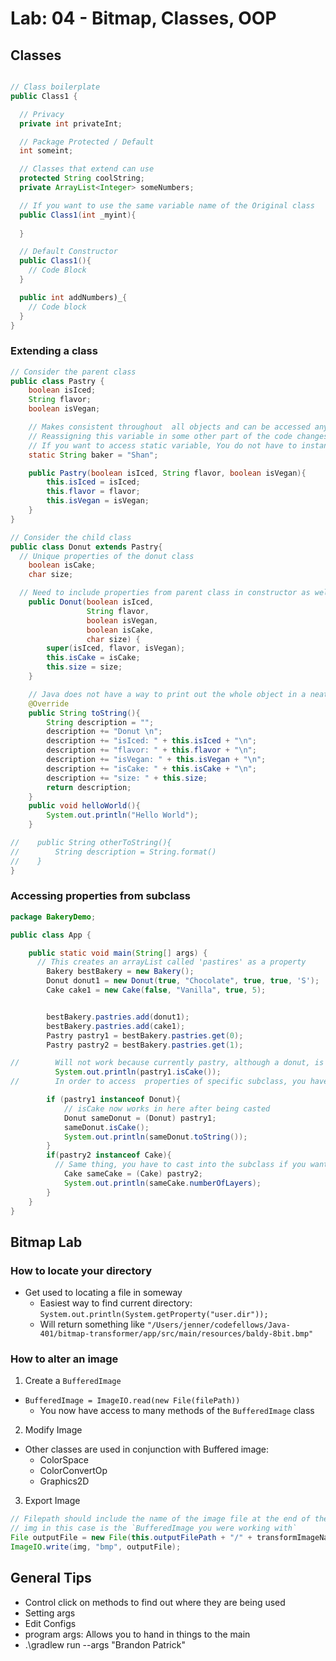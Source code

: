 # Lab: 04 - Bitmap, Classes, OOP

## Classes

```java

// Class boilerplate
public Class1 {

  // Privacy
  private int privateInt;

  // Package Protected / Default
  int someint;

  // Classes that extend can use
  protected String coolString;
  private ArrayList<Integer> someNumbers;

  // If you want to use the same variable name of the Original class
  public Class1(int _myint){
    
  }

  // Default Constructor
  public Class1(){
    // Code Block
  }

  public int addNumbers)_{
    // Code block
  }
}
```

### Extending a class

```java
// Consider the parent class
public class Pastry {
    boolean isIced;
    String flavor;
    boolean isVegan;

    // Makes consistent throughout  all objects and can be accessed anywhere like a global variabel
    // Reassigning this variable in some other part of the code changes it everywhere
    // If you want to access static variable, You do not have to instantiate the object before using it. just do Class.variable;
    static String baker = "Shan";

    public Pastry(boolean isIced, String flavor, boolean isVegan){
        this.isIced = isIced;
        this.flavor = flavor;
        this.isVegan = isVegan;
    }
}

```

```java
// Consider the child class
public class Donut extends Pastry{
  // Unique properties of the donut class
    boolean isCake;
    char size;

  // Need to include properties from parent class in constructor as well as in super()
    public Donut(boolean isIced,
                 String flavor,
                 boolean isVegan,
                 boolean isCake,
                 char size) {
        super(isIced, flavor, isVegan);
        this.isCake = isCake;
        this.size = size;
    }

    // Java does not have a way to print out the whole object in a neat way. You have to override the toString() method in order to do this.
    @Override
    public String toString(){
        String description = "";
        description += "Donut \n";
        description += "isIced: " + this.isIced + "\n";
        description += "flavor: " + this.flavor + "\n";
        description += "isVegan: " + this.isVegan + "\n";
        description += "isCake: " + this.isCake + "\n";
        description += "size: " + this.size;
        return description;
    }
    public void helloWorld(){
        System.out.println("Hello World");
    }

//    public String otherToString(){
//        String description = String.format()
//    }
}
```

### Accessing properties from subclass

```java
package BakeryDemo;

public class App {

    public static void main(String[] args) {
      // This creates an arrayList called 'pastires' as a property
        Bakery bestBakery = new Bakery();
        Donut donut1 = new Donut(true, "Chocolate", true, true, 'S');
        Cake cake1 = new Cake(false, "Vanilla", true, 5);


        bestBakery.pastries.add(donut1);
        bestBakery.pastries.add(cake1);
        Pastry pastry1 = bestBakery.pastries.get(0);
        Pastry pastry2 = bestBakery.pastries.get(1);

//        Will not work because currently pastry, although a donut, is created as a pastry.. However, pastry1 is in fact an instance of Donut
          System.out.println(pastry1.isCake());
//        In order to access  properties of specific subclass, you have to cast it to the subclass

        if (pastry1 instanceof Donut){
            // isCake now works in here after being casted
            Donut sameDonut = (Donut) pastry1;
            sameDonut.isCake();
            System.out.println(sameDonut.toString());
        }
        if(pastry2 instanceof Cake){
          // Same thing, you have to cast into the subclass if you want to access properties
            Cake sameCake = (Cake) pastry2;
            System.out.println(sameCake.numberOfLayers);
        }
    }
}

```

## Bitmap Lab

### How to locate your directory

- Get used to locating a file in someway
  - Easiest way to find current directory: `System.out.println(System.getProperty("user.dir"));`
  - Will return something like `"/Users/jenner/codefellows/Java-401/bitmap-transformer/app/src/main/resources/baldy-8bit.bmp"`

### How to alter an image

1. Create a `BufferedImage`

- `BufferedImage = ImageIO.read(new File(filePath))`
  - You now have access to many methods of the `BufferedImage` class

2. Modify Image

- Other classes are used in conjunction with Buffered image:
  - ColorSpace
  - ColorConvertOp
  - Graphics2D

3. Export Image

```java
// Filepath should include the name of the image file at the end of the file path
// img in this case is the `BufferedImage you were working with`
File outputFile = new File(this.outputFilePath + "/" + transformImageName + ".bmp") ;
ImageIO.write(img, "bmp", outputFile);
```

## General Tips

- Control click on methods to find out where they are being used
- Setting args
- Edit Configs
- program args: Allows you to hand in things to the main
- .\gradlew run --args "Brandon Patrick"